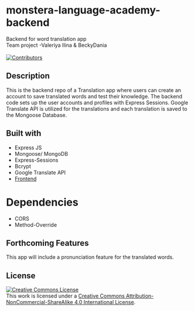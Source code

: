 # monstera-language-academy-backend
Backend for word translation app
<br>Team project -Valeriya Ilina &amp; BeckyDania</br>
<br>[![Contributors][contributors-shield]][contributors-url]</br>

## Description
This is the backend repo of a Translation app where users can create an account to save translated words and test their knowledge.
The backend code sets up the user accounts and profiles with Express Sessions. Google Translate API is utilized for the translations and each translation is saved to the Mongoose Database.

## Built with
* Express JS
* Mongoose/ MongoDB
* Express-Sessions
* Bcrypt
* Google Translate API
* [Frontend](https://github.com/Valeriya-Ilina/monstera-language-academy-frontend)

# Dependencies
* CORS
* Method-Override

## Forthcoming Features
This app will include a pronunciation feature for the translated words.

[contributors-shield]: https://img.shields.io/badge/Contributores-2-green.svg
[contributors-url]: https://github.com/BeckyDania/monstera-language-academy-backend/graphs/contributors

## License
<a rel="license" href="http://creativecommons.org/licenses/by-nc-sa/4.0/"><img alt="Creative Commons License" style="border-width:0" src="https://i.creativecommons.org/l/by-nc-sa/4.0/88x31.png" /></a><br />This work is licensed under a <a rel="license" href="http://creativecommons.org/licenses/by-nc-sa/4.0/">Creative Commons Attribution-NonCommercial-ShareAlike 4.0 International License</a>.
